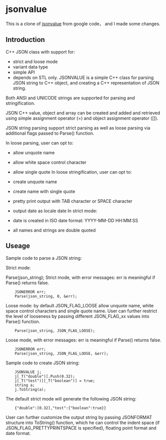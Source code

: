 # jsonvalue

This is a clone of [jsonvalue](https://code.google.com/p/jsonvalue/)  from google code，
and I made some changes.

## Introduction

C++ JSON class with support for:

* strict and loose mode
* variant data type
* simple API
* depends on STL only.
JSONVALUE is a simple C++ class for parsing JSON string to C++ object, and creating a C++ representation of JSON string.

Both ANSI and UNICODE strings are supported for parsing and stringification.

JSON C++ value, object and array can be created and added and retrieved using simple assignment operator (=) and object assignment operator ([]).

JSON string parsing support strict parsing as well as loose parsing via additional flags passed to Parse() function.

In loose parsing, user can opt to:

* allow unquote name
* allow white space control character
* allow single quote
In loose stringification, user can opt to:

* create unquote name
* create name with single quote
* pretty print output with TAB character or SPACE character
* output date as locale date
In strict mode:

* date is created in ISO date format: YYYY-MM-DD HH:MM:SS
* all names and strings are double quoted

## Useage
Sample code to parse a JSON string:

Strict mode:

  Parse(json_string);
Strict mode, with error messages: err is meaningful if Parse() returns false.

```
	JSONERROR err;
	Parse(json_string, 0, &err);
```
Loose mode: by default JSON_FLAG_LOOSE allow unquote name, white space control characters and single quote name. User can further restrict the level of looseness by passing different JSON_FLAG_xx values into Parse() function.

```
	Parse(json_string, JSON_FLAG_LOOSE);
```
Loose mode, with error messages: err is meaningful if Parse() returns false.

```
	JSONERROR err;
	Parse(json_string, JSON_FLAG_LOOSE, &err);
```
Sample code to create JSON string:

```
	JSONVALUE j;
	j[_T("double")].Push(0.32);
	j[_T("test")][_T("boolean")] = true;
	string a;
	j.ToString(a);
```
The default strict mode will generate the following JSON string:

		{"double":[0.32],"test":{"boolean":true}}
User can further customize the output string by passing JSONFORMAT structure into ToString() function, which he can control the indent space (if JSON_FLAG_PRETTYPRINTSPACE is specified), floating point format and date format.